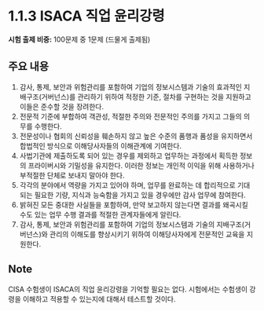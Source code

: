 # 1.1.3 ISACA 직업 윤리강령

**시험 출제 비중:** 100문제 중 1문제 (드물게 출제됨)

## 주요 내용
1. 감사, 통제, 보안과 위험관리를 포함하여 기업의 정보시스템과 기술의 효과적인 지배구조(거버넌스)를 관리하기 위하여 적정한 기준, 절차를 구현하는 것을 지원하고 이들은 준수할 것을 장려한다.
2. 전문적 기준에 부합하여 객관성, 적절한 주의와 전문적인 주의를 가지고 그들의 의무를 수행한다.
3. 전문성이나 협회의 신뢰성을 훼손하지 않고 높은 수준의 품행과 품성을 유지하면서 합법적인 방식으로 이해당사자들의 이해관계에 기여한다.
4. 사법기관에 제출하도록 되어 있는 경우를 제외하고 업무하는 과정에서 획득한 정보의 프라이버시와 기밀성을 유지한다. 이러한 정보는 개인적 이익을 위해 사용하거나 부적절한 단체로 보내지 말아야 한다.
5. 각각의 분야에서 역량을 가지고 있어야 하며, 업무를 완료하는 데 합리적으로 기대되는 필요한 기량, 지식과 능숙함을 가지고 있을 경우에만 감사 업무에 참여한다.
6. 밝혀진 모든 중대한 사실들을 포함하여, 만약 보고하지 않는다면 결과를 왜곡시킬 수도 있는 업무 수행 결과를 적절한 관계자들에게 알린다.
7. 감사, 통제, 보안과 위험관리를 포함하여 기업의 정보시스템과 기술의 지배구조(거버넌스)와 관리의 이해도를 향상시키기 위하여 이해당사자에게 전문적인 교육을 지원한다.

## Note
CISA 수험생이 ISACA의 직업 윤리강령을 기억할 필요는 없다. 시험에서는 수험생이 강령을 이해하고 적용할 수 있는지에 대해서 테스트할 것이다.

